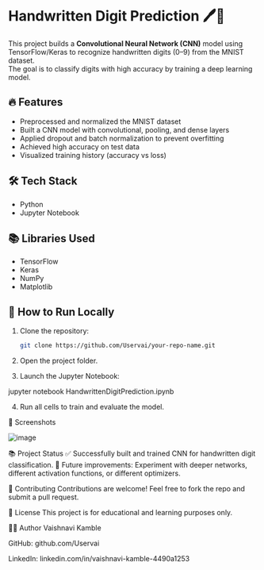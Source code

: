 # Handwritten Digit Prediction 🖊️🔢

This project builds a **Convolutional Neural Network (CNN)** model using TensorFlow/Keras to recognize handwritten digits (0–9) from the MNIST dataset.  
The goal is to classify digits with high accuracy by training a deep learning model.

## 🔥 Features
- Preprocessed and normalized the MNIST dataset
- Built a CNN model with convolutional, pooling, and dense layers
- Applied dropout and batch normalization to prevent overfitting
- Achieved high accuracy on test data
- Visualized training history (accuracy vs loss)

## 🛠️ Tech Stack
- Python
- Jupyter Notebook

## 📚 Libraries Used
- TensorFlow
- Keras
- NumPy
- Matplotlib

## 🚀 How to Run Locally
1. Clone the repository:
   ```bash
   git clone https://github.com/Uservai/your-repo-name.git
2. Open the project folder.

3. Launch the Jupyter Notebook:

jupyter notebook HandwrittenDigitPrediction.ipynb

4. Run all cells to train and evaluate the model.

📸 Screenshots


![image](https://github.com/user-attachments/assets/e8c9a0f9-5f56-481b-be21-cc463b728efe)


📚 Project Status
✅ Successfully built and trained CNN for handwritten digit classification.
🚀 Future improvements: Experiment with deeper networks, different activation functions, or different optimizers.

🤝 Contributing
Contributions are welcome! Feel free to fork the repo and submit a pull request.

📄 License
This project is for educational and learning purposes only.

🙋‍♀️ Author
Vaishnavi Kamble

GitHub: github.com/Uservai

LinkedIn: linkedin.com/in/vaishnavi-kamble-4490a1253
